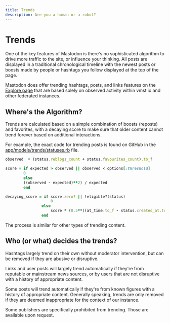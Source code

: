 ```yaml
---
title: Trends
description: Are you a human or a robot?
---
```


# Trends

One of the key features of Mastodon is there's no sophisticated algorithm to drive more traffic to the site, or influence your thinking.
All posts are displayed in a traditional chronological timeline with the newest posts or boosts made by people or hashtags you follow displayed at the top of the page.

Mastodon does offer trending hashtags, posts, and links features on the [Explore page](https://vmst.io/explore) that are based solely on observed activity within vmst·io and other federated instances.

## Where's the Algorithm?

Trends are calculated based on a simple combination of boosts (reposts) and favorites, with a decaying score to make sure that older content cannot trend forever based on additional interactions.

For example, the exact code for trending posts is found on GitHub in the [app/models/trends/statuses.rb](https://github.com/mastodon/mastodon/blob/main/app/models/trends/statuses.rb) file.

```ruby
observed  = (status.reblogs_count + status.favourites_count).to_f

score = if expected > observed || observed < options[:threshold]
        0
        else
        ((observed - expected)**2) / expected
        end

decaying_score = if score.zero? || !eligible?(status)
                    0
                else
                    score * (0.5**((at_time.to_f - status.created_at.to_f) / options[:score_halflife].to_f))
                end
```

The process is similar for other types of trending content.

## Who (or what) decides the trends?

Hashtags largely trend on their own without moderator intervention, but can be removed if they are abusive or disruptive.

Links and user posts will largely trend automatically if they're from reputable or mainstream news sources, or by users that are not disruptive with a history of appropriate content.

Some posts will trend automatically if they're from known figures with a history of appropriate content.
Generally speaking, trends are only removed if they are deemed inappropriate for the context of our instance.

Some publishers are specifically prohibited from trending.
Those are available upon request.
